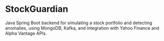 # StockGuardian
Java Spring Boot backend for simulating a stock portfolio and detecting anomalies, using MongoDB, Kafka, and integration with Yahoo Finance and Alpha Vantage APIs.
